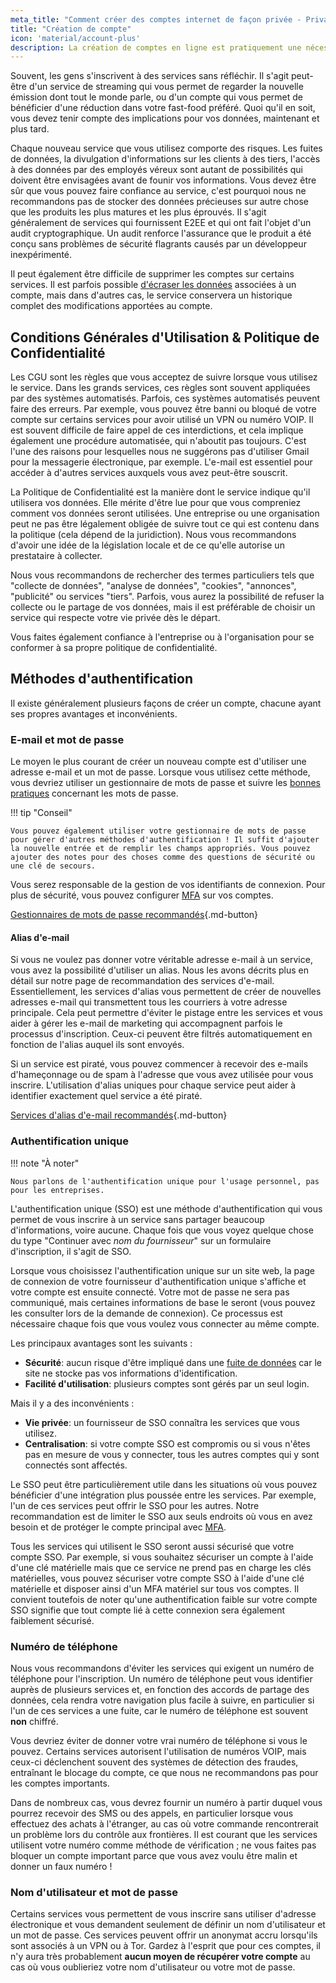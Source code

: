 ```yaml
---
meta_title: "Comment créer des comptes internet de façon privée - Privacy Guides"
title: "Création de compte"
icon: 'material/account-plus'
description: La création de comptes en ligne est pratiquement une nécessité sur internet, prenez ces mesures pour vous assurer de rester privé.
---
```


Souvent, les gens s'inscrivent à des services sans réfléchir. Il s'agit peut-être d'un service de streaming qui vous permet de regarder la nouvelle émission dont tout le monde parle, ou d'un compte qui vous permet de bénéficier d'une réduction dans votre fast-food préféré. Quoi qu'il en soit, vous devez tenir compte des implications pour vos données, maintenant et plus tard.

Chaque nouveau service que vous utilisez comporte des risques. Les fuites de données, la divulgation d'informations sur les clients à des tiers, l'accès à des données par des employés véreux sont autant de possibilités qui doivent être envisagées avant de founir vos informations. Vous devez être sûr que vous pouvez faire confiance au service, c'est pourquoi nous ne recommandons pas de stocker des données précieuses sur autre chose que les produits les plus matures et les plus éprouvés. Il s'agit généralement de services qui fournissent E2EE et qui ont fait l'objet d'un audit cryptographique. Un audit renforce l'assurance que le produit a été conçu sans problèmes de sécurité flagrants causés par un développeur inexpérimenté.

Il peut également être difficile de supprimer les comptes sur certains services. Il est parfois possible [d'écraser les données](account-deletion.md#overwriting-account-information) associées à un compte, mais dans d'autres cas, le service conservera un historique complet des modifications apportées au compte.

## Conditions Générales d'Utilisation & Politique de Confidentialité

Les CGU sont les règles que vous acceptez de suivre lorsque vous utilisez le service. Dans les grands services, ces règles sont souvent appliquées par des systèmes automatisés. Parfois, ces systèmes automatisés peuvent faire des erreurs. Par exemple, vous pouvez être banni ou bloqué de votre compte sur certains services pour avoir utilisé un VPN ou numéro VOIP. Il est souvent difficile de faire appel de ces interdictions, et cela implique également une procédure automatisée, qui n'aboutit pas toujours. C'est l'une des raisons pour lesquelles nous ne suggérons pas d'utiliser Gmail pour la messagerie électronique, par exemple. L'e-mail est essentiel pour accéder à d'autres services auxquels vous avez peut-être souscrit.

La Politique de Confidentialité est la manière dont le service indique qu'il utilisera vos données. Elle mérite d'être lue pour que vous compreniez comment vos données seront utilisées. Une entreprise ou une organisation peut ne pas être légalement obligée de suivre tout ce qui est contenu dans la politique (cela dépend de la juridiction). Nous vous recommandons d'avoir une idée de la législation locale et de ce qu'elle autorise un prestataire à collecter.

Nous vous recommandons de rechercher des termes particuliers tels que "collecte de données", "analyse de données", "cookies", "annonces", "publicité" ou services "tiers". Parfois, vous aurez la possibilité de refuser la collecte ou le partage de vos données, mais il est préférable de choisir un service qui respecte votre vie privée dès le départ.

Vous faites également confiance à l'entreprise ou à l'organisation pour se conformer à sa propre politique de confidentialité.

## Méthodes d'authentification

Il existe généralement plusieurs façons de créer un compte, chacune ayant ses propres avantages et inconvénients.

### E-mail et mot de passe

Le moyen le plus courant de créer un nouveau compte est d'utiliser une adresse e-mail et un mot de passe. Lorsque vous utilisez cette méthode, vous devriez utiliser un gestionnaire de mots de passe et suivre les [bonnes pratiques](passwords-overview.md) concernant les mots de passe.

!!! tip "Conseil"

    Vous pouvez également utiliser votre gestionnaire de mots de passe pour gérer d'autres méthodes d'authentification ! Il suffit d'ajouter la nouvelle entrée et de remplir les champs appropriés. Vous pouvez ajouter des notes pour des choses comme des questions de sécurité ou une clé de secours.

Vous serez responsable de la gestion de vos identifiants de connexion. Pour plus de sécurité, vous pouvez configurer [MFA](multi-factor-authentication.md) sur vos comptes.

[Gestionnaires de mots de passe recommandés](../passwords.md ""){.md-button}

#### Alias d'e-mail

Si vous ne voulez pas donner votre véritable adresse e-mail à un service, vous avez la possibilité d'utiliser un alias. Nous les avons décrits plus en détail sur notre page de recommandation des services d'e-mail. Essentiellement, les services d'alias vous permettent de créer de nouvelles adresses e-mail qui transmettent tous les courriers à votre adresse principale. Cela peut permettre d'éviter le pistage entre les services et vous aider à gérer les e-mail de marketing qui accompagnent parfois le processus d'inscription. Ceux-ci peuvent être filtrés automatiquement en fonction de l'alias auquel ils sont envoyés.

Si un service est piraté, vous pouvez commencer à recevoir des e-mails d'hameçonnage ou de spam à l'adresse que vous avez utilisée pour vous inscrire. L'utilisation d'alias uniques pour chaque service peut aider à identifier exactement quel service a été piraté.

[Services d'alias d'e-mail recommandés](../email.md#email-aliasing-services ""){.md-button}

### Authentification unique

!!! note "À noter"

    Nous parlons de l'authentification unique pour l'usage personnel, pas pour les entreprises.

L'authentification unique (SSO) est une méthode d'authentification qui vous permet de vous inscrire à un service sans partager beaucoup d'informations, voire aucune. Chaque fois que vous voyez quelque chose du type "Continuer avec *nom du fournisseur*" sur un formulaire d'inscription, il s'agit de SSO.

Lorsque vous choisissez l'authentification unique sur un site web, la page de connexion de votre fournisseur d'authentification unique s'affiche et votre compte est ensuite connecté. Votre mot de passe ne sera pas communiqué, mais certaines informations de base le seront (vous pouvez les consulter lors de la demande de connexion). Ce processus est nécessaire chaque fois que vous voulez vous connecter au même compte.

Les principaux avantages sont les suivants :

- **Sécurité**: aucun risque d'être impliqué dans une [fuite de données](https://fr.wikipedia.org/wiki/Violation_de_donn%C3%A9es) car le site ne stocke pas vos informations d'identification.
- **Facilité d'utilisation**: plusieurs comptes sont gérés par un seul login.

Mais il y a des inconvénients :

- **Vie privée**: un fournisseur de SSO connaîtra les services que vous utilisez.
- **Centralisation**: si votre compte SSO est compromis ou si vous n'êtes pas en mesure de vous y connecter, tous les autres comptes qui y sont connectés sont affectés.

Le SSO peut être particulièrement utile dans les situations où vous pouvez bénéficier d'une intégration plus poussée entre les services. Par exemple, l'un de ces services peut offrir le SSO pour les autres. Notre recommandation est de limiter le SSO aux seuls endroits où vous en avez besoin et de protéger le compte principal avec [MFA](multi-factor-authentication.md).

Tous les services qui utilisent le SSO seront aussi sécurisé que votre compte SSO. Par exemple, si vous souhaitez sécuriser un compte à l'aide d'une clé matérielle mais que ce service ne prend pas en charge les clés matérielles, vous pouvez sécuriser votre compte SSO à l'aide d'une clé matérielle et disposer ainsi d'un MFA matériel sur tous vos comptes. Il convient toutefois de noter qu'une authentification faible sur votre compte SSO signifie que tout compte lié à cette connexion sera également faiblement sécurisé.

### Numéro de téléphone

Nous vous recommandons d'éviter les services qui exigent un numéro de téléphone pour l'inscription. Un numéro de téléphone peut vous identifier auprès de plusieurs services et, en fonction des accords de partage des données, cela rendra votre navigation plus facile à suivre, en particulier si l'un de ces services a une fuite, car le numéro de téléphone est souvent **non** chiffré.

Vous devriez éviter de donner votre vrai numéro de téléphone si vous le pouvez. Certains services autorisent l'utilisation de numéros VOIP, mais ceux-ci déclenchent souvent des systèmes de détection des fraudes, entraînant le blocage du compte, ce que nous ne recommandons pas pour les comptes importants.

Dans de nombreux cas, vous devrez fournir un numéro à partir duquel vous pourrez recevoir des SMS ou des appels, en particulier lorsque vous effectuez des achats à l'étranger, au cas où votre commande rencontrerait un problème lors du contrôle aux frontières. Il est courant que les services utilisent votre numéro comme méthode de vérification ; ne vous faites pas bloquer un compte important parce que vous avez voulu être malin et donner un faux numéro !

### Nom d'utilisateur et mot de passe

Certains services vous permettent de vous inscrire sans utiliser d'adresse électronique et vous demandent seulement de définir un nom d'utilisateur et un mot de passe. Ces services peuvent offrir un anonymat accru lorsqu'ils sont associés à un VPN ou à Tor. Gardez à l'esprit que pour ces comptes, il n'y aura très probablement **aucun moyen de récupérer votre compte** au cas où vous oublieriez votre nom d'utilisateur ou votre mot de passe.
